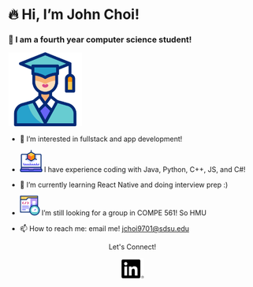 <h1>🔥 Hi, I’m John Choi! </h1>

<h3> 🚀 I am a fourth year computer science student! </h3>

<img src="https://raw.githubusercontent.com/jchoii04/jchoii04/main/graduation.png" alt="Graduation Image" width='150'>

- 👀 I’m interested in fullstack and app development!

- <img src="https://github.com/jchoii04/jchoii04/blob/main/modeling.png" width='45'> I have experience coding with Java, Python, C++, JS, and C#!
- 🌱 I’m currently learning React Native and doing interview prep :)
-  <img src="https://github.com/jchoii04/jchoii04/blob/main/performance.png" width='40'> I’m still looking for a group in COMPE 561! So HMU    


- 📫 How to reach me: email me! jchoi9701@sdsu.edu


<p align="center">
  Let's Connect!
</p>
<p align="center">
  <a href="https://www.linkedin.com/in/jonghyunchoi1004">
      <img src="https://github.com/jchoii04/jchoii04/blob/main/linkedin.png" width='45'> 
  </a>
</p>
